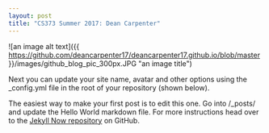 ```yaml
---
layout: post
title: "CS373 Summer 2017: Dean Carpenter"
---
```


![an image alt text]({{ https://github.com/deancarpenter17/deancarpenter17.github.io/blob/master }}/images/github_blog_pic_300px.JPG "an image title")

Next you can update your site name, avatar and other options using the _config.yml file in the root of your repository (shown below).

The easiest way to make your first post is to edit this one. Go into /_posts/ and update the Hello World markdown file. For more instructions head over to the [Jekyll Now repository](https://github.com/barryclark/jekyll-now) on GitHub.
